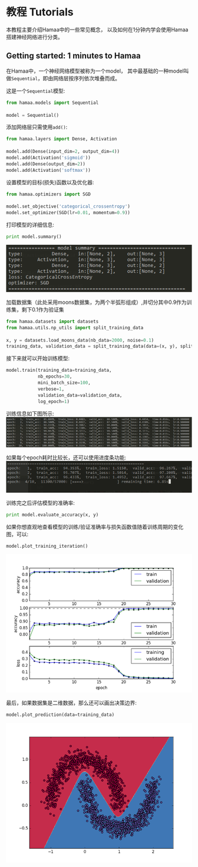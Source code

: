 # 教程 Tutorials

本教程主要介绍Hamaa中的一些常见概念，
以及如何在1分钟内学会使用Hamaa搭建神经网络进行分类。

## Getting started: 1 minutes to Hamaa

在Hamaa中，一个神经网络模型被称为一个model，
其中最基础的一种model叫做`Sequential`，即由网络层按序列依次堆叠而成。

这是一个`Sequential`模型:

```python
from hamaa.models import Sequential

model = Sequential()
```

添加网络层只需使用`add()`:

```python
from hamaa.layers import Dense, Activation

model.add(Dense(input_dim=2, output_dim=4))
model.add(Activation('sigmoid'))
model.add(Dense(output_dim=2))
model.add(Activation('softmax'))
```

设置模型的目标(损失)函数以及优化器:

```python
from hamaa.optimizers import SGD

model.set_objective('categorical_crossentropy')
model.set_optimizer(SGD(lr=0.01, momentum=0.9))
```

打印模型的详细信息:

```python
print model.summary()
```

![print_model_summary](../images/README/print_model_summary.png)

加载数据集（此处采用moons数据集，为两个半弧形组成）,并切分其中0.9作为训练集，剩下0.1作为验证集

```python
from hamaa.datasets import datasets
from hamaa.utils.np_utils import split_training_data

x, y = datasets.load_moons_data(nb_data=2000, noise=0.1)
training_data, validation_data = split_training_data(data=(x, y), split_ratio=0.9)
```

接下来就可以开始训练模型:

```python
model.train(training_data=training_data,
            nb_epochs=30,
            mini_batch_size=100,
            verbose=1,
            validation_data=validation_data,
            log_epoch=1)
```

训练信息如下图所示:
![train](../images/README/train.png)

如果每个epoch耗时比较长，还可以使用进度条功能:
![train_gif](../images/README/train.gif)

训练完之后评估模型的准确率:

```python
print model.evaluate_accuracy(x, y) 
```

如果你想直观地查看模型的训练/验证准确率与损失函数值随着训练周期的变化图，可以:
```python
model.plot_training_iteration()
```

![epochs](../images/README/epochs.png)


最后，如果数据集是二维数据，那么还可以画出决策边界:

```python
model.plot_prediction(data=training_data)
```

![prediction](../images/README/prediction.png)